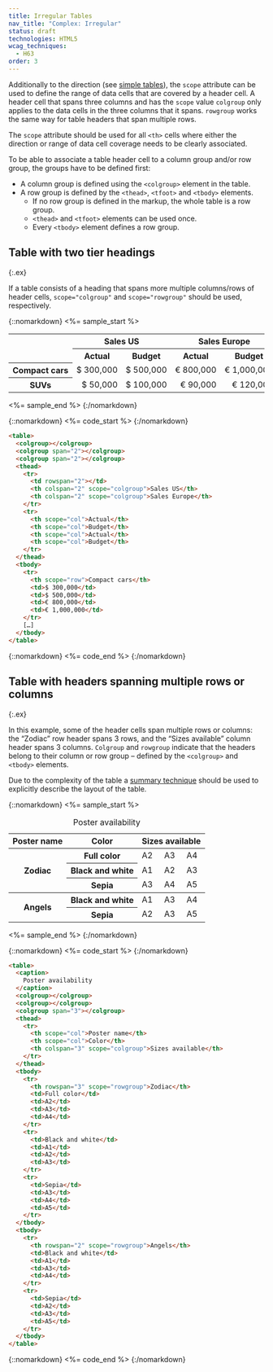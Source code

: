 ```yaml
---
title: Irregular Tables
nav_title: "Complex: Irregular"
status: draft
technologies: HTML5
wcag_techniques:
  - H63
order: 3
---
```


Additionally to the direction (see [simple tables](simple.html)), the `scope` attribute can be used to define the range of data cells that are covered by a header cell. A header cell that spans three columns and has the `scope` value `colgroup` only applies to the data cells in the three columns that it spans. `rowgroup` works the same way for table headers that span multiple rows.

The `scope` attribute should be used for all `<th>` cells where either the direction or range of data cell coverage needs to be clearly associated.

To be able to associate a table header cell to a column group and/or row group, the groups have to be defined first:

* A column group is defined using the `<colgroup>` element in the table.
* A row group is defined by the `<thead>`, `<tfoot>` and `<tbody>` elements.
  - If no row group is defined in the markup, the whole table is a row group. 
  - `<thead>` and  `<tfoot>` elements can be used once.
  - Every `<tbody>` element defines a row group.

## Table with two tier headings
{:.ex}

If a table consists of a heading that spans more multiple columns/rows of header cells, `scope="colgroup"` and `scope="rowgroup"` should be used, respectively.

{::nomarkdown}
<%= sample_start %>
<style>.numbers td {text-align:right;font-variant-numeric: tabular-nums; whitespace: no-wrap;}</style>
<table>
  <colgroup></colgroup>
  <colgroup span="2"></colgroup>
  <colgroup span="2"></colgroup>
  <tr>
    <td rowspan="2"></td>
    <th colspan="2" scope="colgroup">Sales US</th>
    <th colspan="2" scope="colgroup">Sales Europe</th>
  </tr>
  <tr>
    <th scope="col">Actual</th>
    <th scope="col">Budget</th>
    <th scope="col">Actual</th>
    <th scope="col">Budget</th>
  </tr>
  <tr class="numbers">
    <th scope="row">Compact&nbsp;cars</th>
    <td>$&nbsp;300,000</td>
    <td>$&nbsp;500,000</td>
    <td>€&nbsp;800,000</td>
    <td>€&nbsp;1,000,000</td>
  </tr>
  <tr class="numbers">
    <th scope="row">SUVs</th>
    <td>$&nbsp;50,000</td>
    <td>$&nbsp;100,000</td>
    <td>€&nbsp;90,000</td>
    <td>€&nbsp;120,000</td>
  </tr>
</table>
<%= sample_end %>
{:/nomarkdown}

{::nomarkdown}
<%= code_start %>
{:/nomarkdown}

~~~ html
<table>
  <colgroup></colgroup>
  <colgroup span="2"></colgroup>
  <colgroup span="2"></colgroup>
  <thead>
    <tr>
      <td rowspan="2"></td>
      <th colspan="2" scope="colgroup">Sales US</th>
      <th colspan="2" scope="colgroup">Sales Europe</th>
    </tr>
    <tr>
      <th scope="col">Actual</th>
      <th scope="col">Budget</th>
      <th scope="col">Actual</th>
      <th scope="col">Budget</th>
    </tr>
  </thead>
  <tbody>
    <tr>
      <th scope="row">Compact cars</th>
      <td>$ 300,000</td>
      <td>$ 500,000</td>
      <td>€ 800,000</td>
      <td>€ 1,000,000</td>
    </tr>
    […]
  </tbody>
</table>
~~~

{::nomarkdown}
<%= code_end %>
{:/nomarkdown}

## Table with headers spanning multiple rows or columns
{:.ex}

In this example, some of the header cells span multiple rows or columns: the “Zodiac” row header spans 3 rows, and the “Sizes available” column header spans 3 columns. `Colgroup` and `rowgroup` indicate that the headers belong to their column or row group – defined by the `<colgroup>` and `<tbody>` elements.

Due to the complexity of the table a [summary technique](caption-summary.html) should be used to explicitly describe the layout of the table.

{::nomarkdown}
<%= sample_start %>

<table>
  <caption>
    Poster availability
  </caption>
  <colgroup></colgroup>
  <colgroup></colgroup>
  <colgroup span="3"></colgroup>
  <thead>
    <tr>
      <th scope="col">Poster name</th>
      <th scope="col">Color</th>
      <th colspan="3" scope="colgroup">Sizes available</th>
    </tr>
  </thead>
  <tbody>
    <tr>
      <th rowspan="3" scope="rowgroup">Zodiac</th>
      <th scope="row">Full color</th>
      <td>A2</td>
      <td>A3</td>
      <td>A4</td>
    </tr>
    <tr>
      <th scope="row">Black and white</th>
      <td>A1</td>
      <td>A2</td>
      <td>A3</td>
    </tr>
    <tr>
      <th scope="row">Sepia</th>
      <td>A3</td>
      <td>A4</td>
      <td>A5</td>
    </tr>
  </tbody>
  <tbody>
    <tr>
      <th rowspan="2" scope="rowgroup">Angels</th>
      <th scope="row">Black and white</th>
      <td>A1</td>
      <td>A3</td>
      <td>A4</td>
    </tr>
    <tr>
      <th scope="row">Sepia</th>
      <td>A2</td>
      <td>A3</td>
      <td>A5</td>
    </tr>
  </tbody>
</table>

<%= sample_end %>
{:/nomarkdown}

{::nomarkdown}
<%= code_start %>
{:/nomarkdown}

~~~ html
<table>
  <caption>
    Poster availability
  </caption>
  <colgroup></colgroup>
  <colgroup></colgroup>
  <colgroup span="3"></colgroup>
  <thead>
    <tr>
      <th scope="col">Poster name</th>
      <th scope="col">Color</th>
      <th colspan="3" scope="colgroup">Sizes available</th>
    </tr>
  </thead>
  <tbody>
    <tr>
      <th rowspan="3" scope="rowgroup">Zodiac</th>
      <td>Full color</td>
      <td>A2</td>
      <td>A3</td>
      <td>A4</td>
    </tr>
    <tr>
      <td>Black and white</td>
      <td>A1</td>
      <td>A2</td>
      <td>A3</td>
    </tr>
    <tr>
      <td>Sepia</td>
      <td>A3</td>
      <td>A4</td>
      <td>A5</td>
    </tr>
  </tbody>
  <tbody>
    <tr>
      <th rowspan="2" scope="rowgroup">Angels</th>
      <td>Black and white</td>
      <td>A1</td>
      <td>A3</td>
      <td>A4</td>
    </tr>
    <tr>
      <td>Sepia</td>
      <td>A2</td>
      <td>A3</td>
      <td>A5</td>
    </tr>
  </tbody>
</table>
~~~

{::nomarkdown}
<%= code_end %>
{:/nomarkdown}
